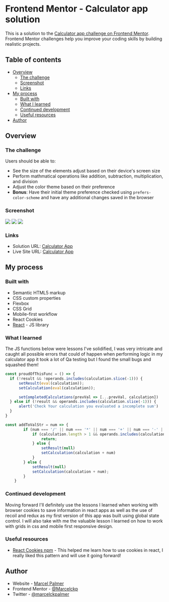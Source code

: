# Frontend Mentor - Calculator app solution

This is a solution to the [Calculator app challenge on Frontend Mentor](https://www.frontendmentor.io/challenges/calculator-app-9lteq5N29). Frontend Mentor challenges help you improve your coding skills by building realistic projects. 

## Table of contents

- [Overview](#overview)
  - [The challenge](#the-challenge)
  - [Screenshot](#screenshot)
  - [Links](#links)
- [My process](#my-process)
  - [Built with](#built-with)
  - [What I learned](#what-i-learned)
  - [Continued development](#continued-development)
  - [Useful resources](#useful-resources)
- [Author](#author)

## Overview

### The challenge

Users should be able to:

- See the size of the elements adjust based on their device's screen size
- Perform mathmatical operations like addition, subtraction, multiplication, and division
- Adjust the color theme based on their preference
- **Bonus**: Have their initial theme preference checked using `prefers-color-scheme` and have any additional changes saved in the browser

### Screenshot

![](./src/screenshots/screenshotT1.png)
![](./src/screenshots/screenshotT2.png)
![](./src/screenshots/screenshotT3.png)

### Links

- Solution URL: [Calculator App](https://calculatorapp-marcel.netlify.app)
- Live Site URL: [Calculator App](https://calculatorapp-marcel.netlify.app)

## My process

### Built with

- Semantic HTML5 markup
- CSS custom properties
- Flexbox
- CSS Grid
- Mobile-first workflow
- React Cookies
- [React](https://reactjs.org/) - JS library

### What I learned

  The JS functions below were lessons I've solidified, I was very intricate and caught all possible errors that could of happen when performing logic in my calculator app it took a lot of Qa testing but I found the small bugs and squashed them!

```js
const proudOfThisFunc = () => {
  if (!result && !operands.includes(calculation.slice(-1))) {
      setResult(eval(calculation));
      setCalculation(eval(calculation));

      setCompletedCalculations(prevVal => [...prevVal, calculation])
  } else if (!result && operands.includes(calculation.slice(-1))) {
      alert('Check Your calculation you evaluated a incomplete sum')
  }
}

const addToValStr = num => {
        if (num === '/' || num === '*' || num === '+' || num === '-' || num === '.'){
            if (calculation.length > 1 && operands.includes(calculation.slice(-1))) {
                return;
            } else {
                setResult(null)
                setCalculation(calculation + num)
            }
        } else {
            setResult(null)
            setCalculation(calculation + num);
        }
    }
```

### Continued development

Moving forward I'll definitely use the lessons I learned when working with browser cookies to save information in react apps as well as the use of recoil and redux as my first version of this app was built using global state control. I will also take with me the valuable lesson I learned on how to work with grids in css and mobile first responsive design.

### Useful resources

- [React Cookies npm](https://www.npmjs.com/package/react-cookie) - This helped me learn how to use cookies in react, I really liked this pattern and will use it going forward!

## Author

- Website - [Marcel Palmer](https://calculatorapp-marcel.netlify.app)
- Frontend Mentor - [@Marcelckp](https://www.frontendmentor.io/profile/Marcelckp)
- Twitter - [@marcelckpalmer](https://www.twitter.com/marcelckpalmer)
